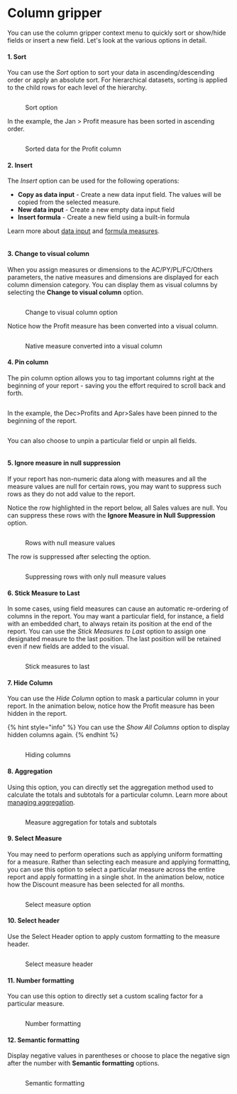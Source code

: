 # Column gripper

You can use the column gripper context menu to quickly sort or show/hide fields or insert a new field. Let's look at the various options in detail.

#### 1. Sort

You can use the _Sort_ option to sort your data in ascending/descending order or apply an absolute sort.  For hierarchical datasets, sorting is applied to the child rows for each level of the hierarchy.

<figure><img src="../../../.gitbook/assets/image (1) (1) (1) (1) (1) (1) (1) (1) (1) (1) (1) (1) (1) (1) (1) (1) (1) (1) (1).png" alt=""><figcaption><p>Sort option</p></figcaption></figure>

In the example, the Jan > Profit measure has been sorted in ascending order.

<figure><img src="../../../.gitbook/assets/image (2) (1) (1) (1) (1) (1) (1) (1) (1) (1) (1) (1) (1) (1).png" alt=""><figcaption><p>Sorted data for the Profit column</p></figcaption></figure>

#### 2. Insert

The _Insert_ option can be used for the following operations:

* **Copy as data input** - Create a new data input field. The values will be copied from the selected measure.
* **New data input** - Create a new empty data input field
* **Insert formula** - Create a new field using a built-in formula

Learn more about [data input](../../4.-adding-business-logic-and-formulae/insert-manual-input-rows.md) and [formula measures](../../4.-adding-business-logic-and-formulae/insert-calculated-columns.md).

<figure><img src="../../../.gitbook/assets/image (29) (2).png" alt=""><figcaption></figcaption></figure>

#### 3. Change to visual column

When you assign measures or dimensions to the AC/PY/PL/FC/Others parameters, the native measures and dimensions are displayed for each column dimension category. You can display them as visual columns by selecting the **Change to visual column** option.

<figure><img src="../../../.gitbook/assets/image (3) (1) (1) (1) (1) (1) (1) (1) (1) (1) (1) (1).png" alt=""><figcaption><p>Change to visual column option</p></figcaption></figure>

Notice how the Profit measure has been converted into a visual column.

<figure><img src="../../../.gitbook/assets/image (4) (1) (1) (1) (1) (1) (1) (1) (1) (1) (1).png" alt=""><figcaption><p>Native measure converted into a visual column</p></figcaption></figure>

#### 4. Pin column

The pin column option allows you to tag important columns right at the beginning of your report - saving you the effort required to scroll back and forth.

<figure><img src="../../../.gitbook/assets/image (31) (3).png" alt=""><figcaption></figcaption></figure>

In the example, the Dec>Profits and Apr>Sales have been pinned to the beginning of the report.

<figure><img src="../../../.gitbook/assets/image (32) (2).png" alt=""><figcaption></figcaption></figure>

You can also choose to unpin a particular field or unpin all fields.

<figure><img src="../../../.gitbook/assets/image (33) (2).png" alt=""><figcaption></figcaption></figure>

#### 5. Ignore measure in null suppression

If your report has non-numeric data along with measures and all the measure values are null for certain rows, you may want to suppress such rows as they do not add value to the report.

Notice the row highlighted in the report below, all Sales values are null. You can suppress these rows with the **Ignore Measure in Null Suppression** option.

<figure><img src="../../../.gitbook/assets/image (1) (1) (1) (1) (1) (1) (1) (1) (1) (1) (1) (1) (1) (1) (1) (1) (1).png" alt=""><figcaption><p>Rows with null measure values</p></figcaption></figure>

The row is suppressed after selecting the option.

<figure><img src="../../../.gitbook/assets/image (1) (1) (1) (1) (1) (1) (1) (1) (1) (1) (1) (1) (1) (1) (1) (1) (1) (1).png" alt=""><figcaption><p>Suppressing rows with only null measure values</p></figcaption></figure>

#### 6. Stick Measure to Last

In some cases, using field measures can cause an automatic re-ordering of columns in the report. You may want a particular field, for instance, a field with an embedded chart,  to always retain its position at the end of the report. You can use the _Stick Measures to Last_ option to assign one designated measure to the last position. The last position will be retained even if new fields are added to the visual.

<figure><img src="../../../.gitbook/assets/image (41) (2).png" alt=""><figcaption><p>Stick measures to last</p></figcaption></figure>

#### 7. Hide Column

You can use the _Hide Column_ option to mask a particular column in your report. In the animation below, notice how the Profit measure has been hidden in the report.&#x20;

{% hint style="info" %}
You can use the _Show All Columns_ option to display hidden columns again.
{% endhint %}

<figure><img src="../../../.gitbook/assets/Hidecolumn.gif" alt=""><figcaption><p>Hiding columns</p></figcaption></figure>

#### 8. Aggregation

Using this option, you can directly set the aggregation method used to calculate the totals and subtotals for a particular column. Learn more about [managing aggregation](../../manage-aggregations/).

<figure><img src="../../../.gitbook/assets/image (46) (3).png" alt=""><figcaption><p>Measure aggregation for totals and subtotals</p></figcaption></figure>

#### 9. Select Measure

You may need to perform operations such as applying uniform formatting for a measure. Rather than selecting each measure and applying formatting, you can use this option to select a particular measure across the entire report and apply formatting in a single shot. In the animation below, notice how the Discount measure has been selected for all months.

<figure><img src="../../../.gitbook/assets/selectmeasure (2).gif" alt=""><figcaption><p>Select measure option</p></figcaption></figure>

#### 10. Select header

Use the Select Header option to apply custom formatting to the measure header.&#x20;

<figure><img src="../../../.gitbook/assets/Untitled Project (1).gif" alt=""><figcaption><p>Select measure header</p></figcaption></figure>

#### 11. Number formatting

You can use this option to directly set a custom scaling factor for a particular measure.

<figure><img src="../../../.gitbook/assets/image (49) (2).png" alt=""><figcaption><p>Number formatting</p></figcaption></figure>

#### 12. Semantic formatting

Display negative values in parentheses or choose to place the negative sign after the number with **Semantic formatting** options.

<figure><img src="../../../.gitbook/assets/image (3) (1) (1) (1) (1) (1) (1) (1) (1) (1) (1).png" alt=""><figcaption><p>Semantic formatting</p></figcaption></figure>
